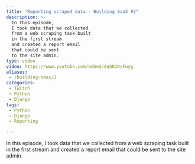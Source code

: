```yaml
---
title: "Reporting scraped data - Building SaaS #2"
description: >-
  In this episode,
  I took data that we collected
  from a web scraping task built
  in the first stream
  and created a report email
  that could be sent
  to the site admin.
type: video
video: https://www.youtube.com/embed/0qON1KsFwyg
aliases:
 - /building-saas/2
categories:
 - Twitch
 - Python
 - Django
tags:
 - Python
 - Django
 - Reporting

---
```


In this episode,
I took data that we collected
from a web scraping task built
in the first stream
and created a report email
that could be sent
to the site admin.
